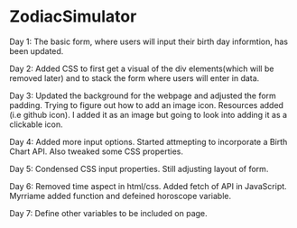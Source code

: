 # ZodiacSimulator
Day 1: The basic form, where users will input their birth day informtion, has been updated. 

Day 2: Added CSS to first get a visual of the div elements(which will be removed later) and to stack the form where users will enter in data. 

Day 3: Updated the background for the webpage and adjusted the form padding. Trying to figure out how to add an image icon. Resources added (i.e github icon). I added it as an image but going to look into adding it as a clickable icon. 

Day 4: Added more input options. Started attmepting to incorporate a Birth Chart API. Also tweaked some CSS properties.

Day 5: Condensed CSS input properties. Still adjusting layout of form. 

Day 6: Removed time aspect in html/css. Added fetch of API in JavaScript. Myrriame added function and defeined horoscope variable. 

Day 7: Define other variables to be included on page. 